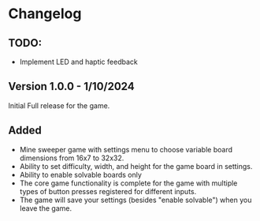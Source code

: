 
# Changelog
## TODO:
- Implement LED and haptic feedback

## Version 1.0.0 - 1/10/2024

Initial Full release for the game.

## Added
- Mine sweeper game with settings menu to choose variable board dimensions from 16x7 to 32x32.
- Ability to set difficulty, width, and height for the game board in settings.
- Ability to enable solvable boards only
- The core game functionality is complete for the game with multiple types of button presses registered for different inputs.
- The game will save your settings (besides "enable solvable") when you leave the game.
